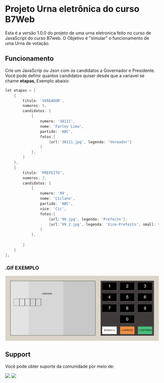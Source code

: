 # Projeto Urna eletrônica do curso B7Web
Esta é a versão 1.0.0 do projeto de uma urna eletronica feito no curso de JavaScript do curso  B7web. O Objetivo é "simular" o funcionamento de uma Urna de votação.

## Funcionamento
Crie um JavaScrip ou Json com os candidatos a Governador e Presidente.
<br />Você pode definir quantos candidatos quiser desde que a variavel se chame **etapas**, Exemplo abaixo:

```go
let etapas = [
    {
        titulo: 'VEREADOR',
        numeros: 5,
        candidatos: [
            {
                numero: '38111',
                nome: 'Farley Lima',
                partido: 'ABC',
                fotos:[
                    {url:'38111.jpg', legenda: 'Vereador'}
                ]
            },
        ]
    },
    {
        titulo: 'PREFEITO',
        numeros: 2,
        candidatos: [
            {
                numero: '99',
                nome: 'Ciclano',
                partido: 'ABC',
                vice: 'Cic',
                fotos:[
                    {url:'99.jpg', legenda: 'Prefeito'},
                    {url:'99_2.jpg', legenda: 'Vice-Prefeito', small: true}
                ]
            },

        ]
    }
];
```

### .GIf EXEMPLO 
![snackbar](https://github.com/juniornsantos/urna_eletronica/blob/main/giff.gif)


## Support
Você pode obter suporte da comunidade por meio de:

<a href = "https://api.whatsapp.com/send?phone=5588998686890"><img src="https://img.shields.io/badge/WhatsApp-25D366?style=for-the-badge&logo=whatsapp&logoColor=white" target="_blank"></a>
<a href = "https://t.me/JuniorNogueira"><img src="https://img.shields.io/badge/Telegram-2CA5E0?style=for-the-badge&logo=telegram&logoColor=white" target="_blank"></a>
